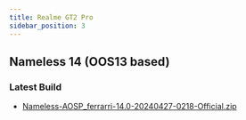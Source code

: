 ```yaml
---
title: Realme GT2 Pro
sidebar_position: 3
---
```


## Nameless 14 (OOS13 based)

### Latest Build
- [Nameless-AOSP_ferrarri-14.0-20240427-0218-Official.zip](https://sourceforge.net/projects/nameless-aosp/files/ferrarri/Nameless-AOSP_ferrarri-14.0-20240427-0218-Official.zip/download)